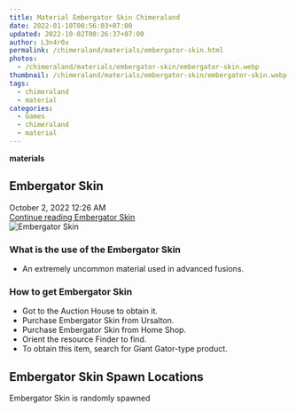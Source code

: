 ```yaml
---
title: Material Embergator Skin Chimeraland
date: 2022-01-10T00:56:03+07:00
updated: 2022-10-02T00:26:37+07:00
author: L3n4r0x
permalink: /chimeraland/materials/embergator-skin.html
photos:
  - /chimeraland/materials/embergator-skin/embergator-skin.webp
thumbnail: /chimeraland/materials/embergator-skin/embergator-skin.webp
tags:
  - chimeraland
  - material
categories:
  - Games
  - chimeraland
  - material
---
```


<link
  rel="stylesheet"
  href="https://rawcdn.githack.com/dimaslanjaka/Web-Manajemen/870a349/css/bootstrap-5-3-0-alpha3-wrapper.css"
/>
<section id="bootstrap-wrapper">
  <div data-bs-theme="dark">
    <div
      class="row g-0 border rounded overflow-hidden flex-md-row mb-4 shadow-sm position-relative bg-dark text-light"
    >
      <div class="col p-4 d-flex flex-column position-static">
        <strong class="d-inline-block mb-2 text-success">materials</strong>
        <h2 class="mb-0">Embergator Skin</h2>
        <div class="mb-1 text-muted">October 2, 2022 12:26 AM</div>
        <a
          href="/chimeraland/materials/embergator-skin.html"
          class="stretched-link d-none text-primary"
          >Continue reading Embergator Skin</a
        >
      </div>
      <div class="col-auto d-none d-md-block d-lg-block">
        <img
          src="https://www.webmanajemen.com/chimeraland/materials/embergator-skin/embergator-skin.webp"
          alt="Embergator Skin"
        />
      </div>
    </div>
    <div class="row">
      <div class="col-lg-6 col-12 mb-2">
        <div class="card">
          <div class="card-body">
            <h3 class="card-title">What is the use of the Embergator Skin</h3>
            <div class="card-text">
              <ul>
                <li>
                  An extremely uncommon material used in advanced fusions.
                </li>
              </ul>
            </div>
          </div>
        </div>
      </div>
      <div class="col-lg-6 col-12 mb-2">
        <div class="card">
          <div class="card-body">
            <h3 class="card-title">How to get Embergator Skin</h3>
            <div class="card-text">
              <ul>
                <li>Got to the Auction House to obtain it.</li>
                <li>Purchase Embergator Skin from Ursalton.</li>
                <li>Purchase Embergator Skin from Home Shop.</li>
                <li>Orient the resource Finder to find.</li>
                <li>
                  To obtain this item, search for Giant Gator-type product.
                </li>
              </ul>
            </div>
          </div>
        </div>
      </div>
      <div class="col-12 mb-2">
        <h2>Embergator Skin Spawn Locations</h2>
        <p>Embergator Skin is randomly spawned</p>
      </div>
    </div>
  </div>
</section>